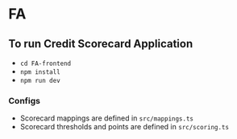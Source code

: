 # FA
## To run Credit Scorecard Application
- ```cd FA-frontend```
- ```npm install```
- ```npm run dev```
### Configs
- Scorecard mappings are defined in ```src/mappings.ts```
- Scorecard thresholds and points are defined in ```src/scoring.ts```
